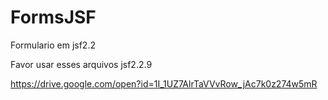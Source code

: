 # FormsJSF

Formulario em jsf2.2
	
Favor usar esses arquivos jsf2.2.9
	
https://drive.google.com/open?id=1I_1UZ7AlrTaVVvRow_jAc7k0z274w5mR
